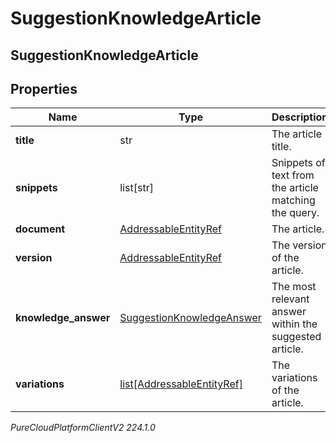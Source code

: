 # SuggestionKnowledgeArticle

## SuggestionKnowledgeArticle

## Properties

|Name | Type | Description | Notes|
|------------ | ------------- | ------------- | -------------|
| **title** | str | The article title. | [optional] |
| **snippets** | list[str] | Snippets of text from the article matching the query. | [optional] |
| **document** | [AddressableEntityRef](AddressableEntityRef) | The article. | [optional] |
| **version** | [AddressableEntityRef](AddressableEntityRef) | The version of the article. | [optional] |
| **knowledge_answer** | [SuggestionKnowledgeAnswer](SuggestionKnowledgeAnswer) | The most relevant answer within the suggested article. | [optional] |
| **variations** | [list[AddressableEntityRef]](AddressableEntityRef) | The variations of the article. | [optional] |



_PureCloudPlatformClientV2 224.1.0_
